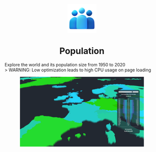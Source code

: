<p align="center"><img src="assets/icon.png" width="94px" height="94px" alt="Logo" /></p>
<h1 align="center"><b>Population</b></h1>
Explore the world and its population size from 1950 to 2020
<br />
> WARNING: Low optimization leads to high CPU usage on page loading
<p align="center">
  <img src="assets/view.png" width="80%" />
</p>
